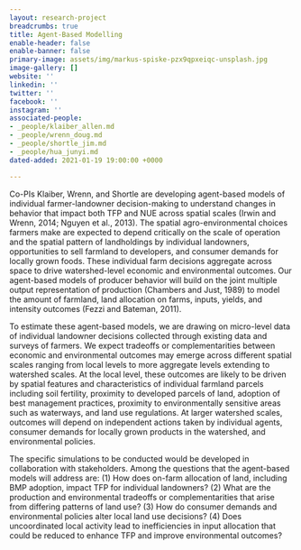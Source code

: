 ```yaml
---
layout: research-project
breadcrumbs: true
title: Agent-Based Modelling
enable-header: false
enable-banner: false
primary-image: assets/img/markus-spiske-pzx9qpxeiqc-unsplash.jpg
image-gallery: []
website: ''
linkedin: ''
twitter: ''
facebook: ''
instagram: ''
associated-people:
- _people/klaiber_allen.md
- _people/wrenn_doug.md
- _people/shortle_jim.md
- _people/hua_junyi.md
dated-added: 2021-01-19 19:00:00 +0000

---
```

Co-PIs Klaiber, Wrenn, and Shortle are developing agent-based models of individual farmer-landowner decision-making to understand changes in behavior that impact both TFP and NUE across spatial scales (Irwin and Wrenn, 2014; Nguyen et al., 2013). The spatial agro-environmental choices farmers make are expected to depend critically on the scale of operation and the spatial pattern of landholdings by individual landowners, opportunities to sell farmland to developers, and consumer demands for locally grown foods. These individual farm decisions aggregate across space to drive watershed-level economic and environmental outcomes. Our agent-based models of producer behavior will build on the joint multiple output representation of production (Chambers and Just, 1989) to model the amount of farmland, land allocation on farms, inputs, yields, and intensity outcomes (Fezzi and Bateman, 2011).

To estimate these agent-based models, we are drawing on micro-level data of individual landowner decisions collected through existing data and surveys of farmers. We expect tradeoffs or complementarities between economic and environmental outcomes may emerge across different spatial scales ranging from local levels to more aggregate levels extending to watershed scales. At the local level, these outcomes are likely to be driven by spatial features and characteristics of individual farmland parcels including soil fertility, proximity to developed parcels of land, adoption of best management practices, proximity to environmentally sensitive areas such as waterways, and land use regulations. At larger watershed scales, outcomes will depend on independent actions taken by individual agents, consumer demands for locally grown products in the watershed, and environmental policies.

The specific simulations to be conducted would be developed in collaboration with stakeholders. Among the questions that the agent-based models will address are: (1) How does on-farm allocation of land, including BMP adoption, impact TFP for individual landowners? (2) What are the production and environmental tradeoffs or complementarities that arise from differing patterns of land use? (3) How do consumer demands and environmental policies alter local land use decisions? (4) Does uncoordinated local activity lead to inefficiencies in input allocation that could be reduced to enhance TFP and improve environmental outcomes?